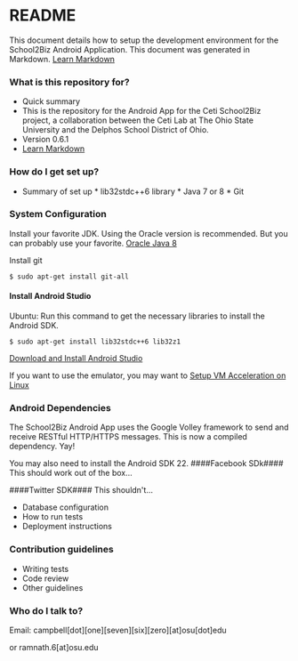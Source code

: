 # README #

This document details how to setup the development environment for the School2Biz Android Application.
This document was generated in Markdown. [Learn Markdown](https://bitbucket.org/tutorials/markdowndemo)

### What is this repository for? ###

* Quick summary
* This is the repository for the Android App for the Ceti School2Biz project, a collaboration between the Ceti Lab at The Ohio State University and the Delphos School District of Ohio.  
* Version 0.6.1
* [Learn Markdown](https://bitbucket.org/tutorials/markdowndemo)

### How do I get set up? ###

* Summary of set up
		* lib32stdc++6 library
		* Java 7 or 8
		* Git

### System Configuration ###
Install your favorite JDK. Using the Oracle version is recommended. But you can probably use your favorite.    [Oracle Java 8](http://www.oracle.com/technetwork/java/javase/downloads/jdk8-downloads-2133151.html)

Install git

`$ sudo apt-get install git-all`

#### Install Android Studio ####
Ubuntu: Run this command to get the necessary libraries to install the Android SDK.

`$ sudo apt-get install lib32stdc++6 lib32z1`

[Download and Install Android Studio](developer.android.com/sdk/index.html)

If you want to use the emulator, you may want to [Setup VM Acceleration on Linux](http://developer.android.com/tools/devices/emulator.html#vm-linux)
### Android Dependencies ###
The School2Biz Android App uses the Google Volley framework to send and receive RESTful HTTP/HTTPS messages.  This is now a compiled dependency.  Yay!

You may also need to install the Android SDK 22.
####Facebook SDk####
This should work out of the box...

####Twitter SDK####
This shouldn't...

* Database configuration
* How to run tests
* Deployment instructions

### Contribution guidelines ###

* Writing tests
* Code review
* Other guidelines

### Who do I talk to? ###

Email: campbell[dot][one][seven][six][zero][at]osu[dot]edu

or ramnath.6[at]osu.edu
